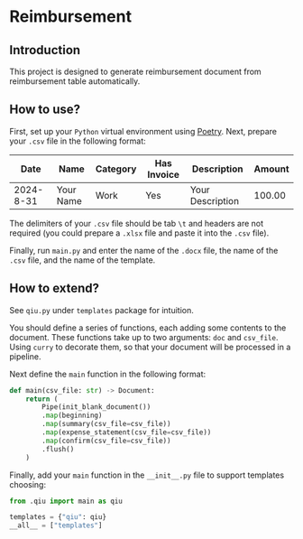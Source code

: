 # Reimbursement

## Introduction

This project is designed to generate reimbursement document from reimbursement table automatically.

## How to use?

First, set up your `Python` virtual environment using [Poetry](https://python-poetry.org/). Next, prepare your `.csv` file in the following format:

| Date | Name | Category | Has Invoice | Description | Amount |
| --- | --- | --- | --- | --- | --- |
| 2024-8-31 | Your Name | Work | Yes | Your Description | 100.00 |

The delimiters of your `.csv` file should be tab `\t` and headers are not required (you could prepare a `.xlsx` file and paste it into the `.csv` file).

Finally, run `main.py` and enter the name of the `.docx` file, the name of the `.csv` file, and the name of the template.

## How to extend?

See `qiu.py` under `templates` package for intuition.

You should define a series of functions, each adding some contents to the document. These functions take up to two arguments: `doc` and `csv_file`. Using `curry` to decorate them, so that your document will be processed in a pipeline.

Next define the `main` function in the following format:

```python
def main(csv_file: str) -> Document:
    return (
        Pipe(init_blank_document())
        .map(beginning)
        .map(summary(csv_file=csv_file))
        .map(expense_statement(csv_file=csv_file))
        .map(confirm(csv_file=csv_file))
        .flush()
    )
```

Finally, add your `main` function in the `__init__.py` file to support templates choosing:

```python
from .qiu import main as qiu

templates = {"qiu": qiu}
__all__ = ["templates"]
```
